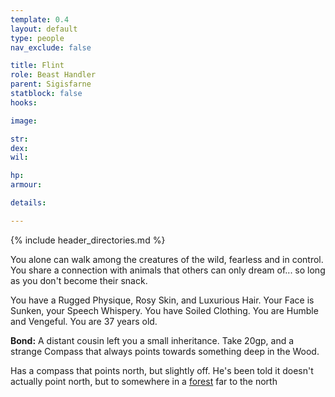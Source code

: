 ```yaml
---
template: 0.4
layout: default
type: people
nav_exclude: false

title: Flint
role: Beast Handler
parent: Sigisfarne
statblock: false
hooks: 

image: 

str: 
dex: 
wil: 

hp: 
armour: 

details:

---
```


{% include header_directories.md %}

You alone can walk among the creatures of the wild, fearless and in control. You share a connection with animals that others can only dream of... so long as you don't become their snack.

You have a Rugged Physique, Rosy Skin, and Luxurious Hair. Your Face is Sunken, your Speech Whispery. You have Soiled Clothing. You are Humble and Vengeful. You are 37 years old.

**Bond:** A distant cousin left you a small inheritance. Take 20gp, and a strange Compass that always points towards something deep in the Wood.

Has a compass that points north, but slightly off. He's been told it doesn't actually point north, but to somewhere in a [forest](../Kaldhur/index.md) far to the north
